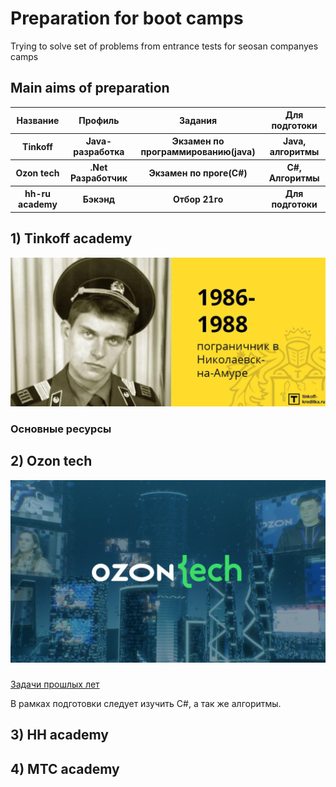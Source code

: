 <h1>Preparation for boot camps</h1>
Trying to solve set of problems from entrance tests for seosan companyes camps

<h2>Main aims of preparation</h2>
<table>
    <thead>
    <tr>
        <th>Название</th>
        <th>Профиль</th>
        <th>Задания</th>
        <th>Для подготоки</th>
    </tr>
    </thead>
    <tbody>
    <tr>
        <th>Tinkoff</th>
        <th>Java-разработка</th>
        <th>Экзамен по программированию(java)</th>
        <th>Java, алгоритмы</th>
    </tr>
    <tr>
        <th>Ozon tech</th>
        <th>.Net Разработчик</th>
        <th>Экзамен по проге(C#)</th>
        <th>C#, Алгоритмы</th>
    </tr>
    <tr>
        <th>hh-ru academy</th>
        <th>Бэкэнд</th>
        <th>Отбор 21го</th>
        <th>Для подготоки</th>
    </tr>
    </tbody>
</table>
<h2>1) Tinkoff academy</h2>
<img src="./img/Tinkoff.png">

<h3>Основные ресурсы</h3>
<h2>2) Ozon tech</h2>
<img src="./img/ozonTech.png">
<h3></h3>
<a href="https://habr.com/ru/companies/ozontech/articles/667728/"> Задачи прошлых лет</a>
<p>В рамках подготовки следует изучить C#, а так же алгоритмы.</p>

<h2>3) HH academy</h2>

<h2>4) MTC academy</h2>

